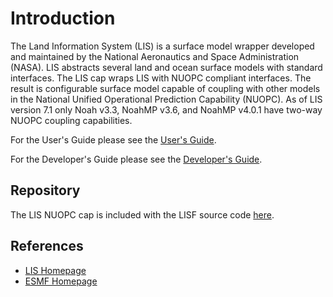 # Introduction

The Land Information System (LIS) is a surface model wrapper developed
and maintained by the National Aeronautics and Space Administration (NASA).
LIS abstracts several land and ocean surface models with standard
interfaces. The LIS cap wraps LIS with NUOPC compliant interfaces. The
result is configurable surface model capable of coupling with other models
in the National Unified Operational Prediction Capability (NUOPC).  As of
LIS version 7.1 only Noah v3.3, NoahMP v3.6, and NoahMP v4.0.1 have two-way
NUOPC coupling capabilities.

For the User's Guide please see the [User's Guide](docs/1_users_guide.md).

For the Developer's Guide please see the [Developer's Guide](docs/2_developers_guide.md).

## Repository
The LIS NUOPC cap is included with the LISF source code
[here](https://github.com/NASA-LIS/LISF/tree/master/lis/runmodes/nuopc_cpl_mode).

## References
- [LIS Homepage](https://lis.gsfc.nasa.gov/)
- [ESMF Homepage](https://earthsystemmodeling.org/)

